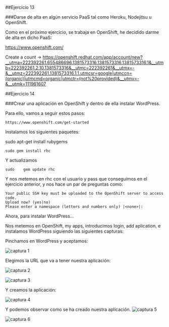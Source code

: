##Ejercicio 13

###Darse de alta en algún servicio PaaS tal como Heroku, Nodejitsu u OpenShift.

Como en el próximo ejercicio, se trabaja en OpenShift, he decidido darme de alta en dicho PaaS:

https://www.openshift.com/

Create a count → https://openshift.redhat.com/app/account/new?__utma=222392261.655486696.1381573316.1381573316.1381573316.1&__utmb=222392261.2.10.1381573316&__utmc=222392261&__utmx=-&__utmz=222392261.1381573316.1.1.utmcsr=google|utmccn=(organic)|utmcmd=organic|utmctr=(not%20provided)&__utmv=-&__utmk=111961607



##Ejercicio 14

###Crear una aplicación en OpenShift y dentro de ella instalar WordPress.


Para ello, vamos a seguir estos pasos:

    https://www.openshift.com/get-started


Instalamos los siguientes paquetes:

sudo apt-get install rubygems

    sudo gem install rhc

Y actualizamos

    sudo 	gem update rhc

Y  nos metemos en  rhc con el usuario y pass que conseguimos en el ejercicio anterior, y nos hace un par de preguntas como:

    Your public SSH key must be uploaded to the OpenShift server to access code.
    Upload now? (yes|no)
    Please enter a namespace (letters and numbers only) |<none>|: 


Ahora, para instalar WordPress...

Nos metemos en OpenShift, my apps, introducimos login, add aplication, e instalamos WordPress siguiendo las siguientes capturas:

Pinchamos en WordPress y aceptamos:

![captura 1](https://dl.dropbox.com/s/0j6gzso7mbb0yis/captura1.gif)

Elegimos la URL que va a tener nuestra aplicación:

![captura 2](https://dl.dropbox.com/s/p4tw4e5ihu78e09/captura2.gif)

![captura 3](https://dl.dropbox.com/s/3qmtxo6od4l10jd/captura3.gif)


Y creamos la aplicación:


![captura 4](https://dl.dropbox.com/s/qdukniednk163h1/captura4.gif)

Y podemos observar como se ha creado nuestra aplicación.
![captura 5](https://dl.dropbox.com/s/8q8hs169zqfj94z/captura5.gif)

![captura 6](https://dl.dropbox.com/s/6o73g4zzbaaomcy/captura%206.gif)

